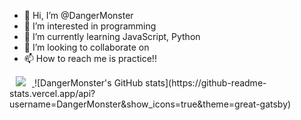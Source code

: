 - 👋 Hi, I’m @DangerMonster
- 👀 I’m interested in programming
- 🌱 I’m currently learning JavaScript, Python
- 💞️ I’m looking to collaborate on 
- 📫 How to reach me is practice!!

<a href="https://www.instagram.com/dangerousmansagongtak/">
    <img 
        src="http://img.shields.io/badge/-instagram-222222?style=flat&logo=instagram&link=https://www.instagram.com/dangerousmansagongtak/"
        style="height : auto; margin-left : 10px; margin-right : 10px;"/>
</a>
![DangerMonster's GitHub stats](https://github-readme-stats.vercel.app/api?username=DangerMonster&show_icons=true&theme=great-gatsby)
<!---
DangerMonster/DangerMonster is a ✨ special ✨ repository because its `README.md` (this file) appears on your GitHub profile.
You can click the Preview link to take a look at your changes.
--->
